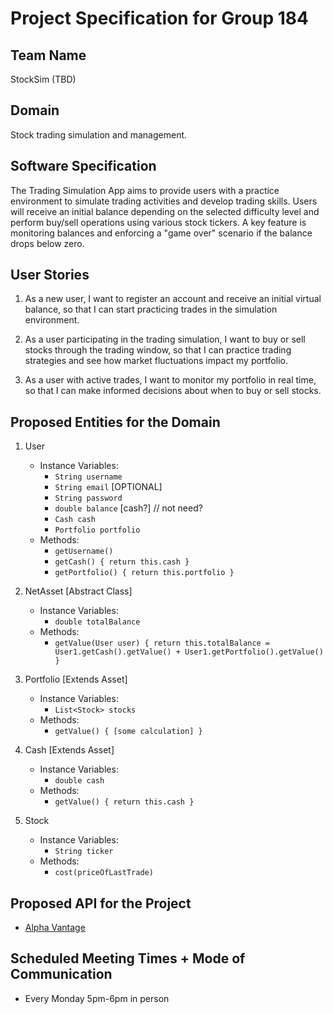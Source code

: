 # Project Specification for Group 184

## Team Name

StockSim (TBD)

## Domain

Stock trading simulation and management.

## Software Specification

The Trading Simulation App aims to provide users with a practice environment to simulate trading activities and develop trading skills. Users will receive an initial balance depending on the selected difficulty level and perform buy/sell operations using various stock tickers. A key feature is monitoring balances and enforcing a "game over" scenario if the balance drops below zero.

## User Stories

1. As a new user,
I want to register an account and receive an initial virtual balance,
so that I can start practicing trades in the simulation environment.

2. As a user participating in the trading simulation,
I want to buy or sell stocks through the trading window,
so that I can practice trading strategies and see how market fluctuations impact my portfolio.

3. As a user with active trades,
I want to monitor my portfolio in real time,
so that I can make informed decisions about when to buy or sell stocks.

## Proposed Entities for the Domain

1. User
   - Instance Variables:
     - `String username`
     - `String email` [OPTIONAL]
     - `String password`
     - `double balance` [cash?] // not need?
     - `Cash cash`
     - `Portfolio portfolio`
   - Methods:
     - `getUsername()`
     - `getCash() { return this.cash }`
     - `getPortfolio() { return this.portfolio }`

2. NetAsset [Abstract Class]
   - Instance Variables:
     - `double totalBalance`
   - Methods:
     - `getValue(User user) { return this.totalBalance = User1.getCash().getValue() + User1.getPortfolio().getValue() }`

3. Portfolio [Extends Asset]
   - Instance Variables:
     - `List<Stock> stocks`
   - Methods:
     - `getValue() { [some calculation] }`

4. Cash [Extends Asset]
   - Instance Variables:
     - `double cash`
   - Methods:
     - `getValue() { return this.cash }`

5. Stock
   - Instance Variables:
     - `String ticker`
   - Methods:
     - `cost(priceOfLastTrade)`


## Proposed API for the Project

- [Alpha Vantage](https://www.alphavantage.co/)

## Scheduled Meeting Times + Mode of Communication

- Every Monday 5pm-6pm in person
